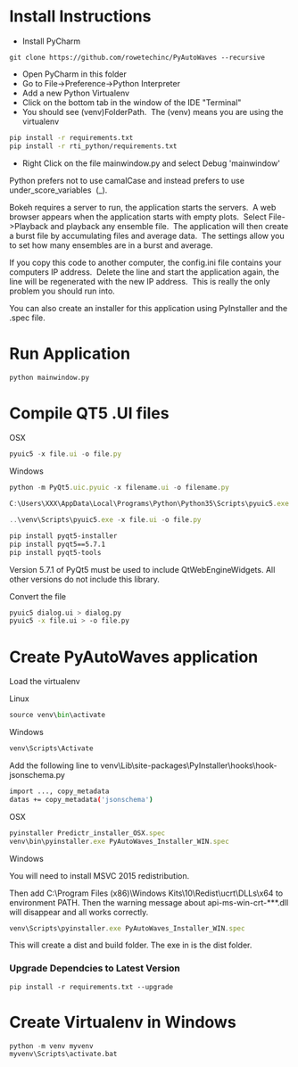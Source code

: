 
# Install Instructions
* Install PyCharm
```code bash
git clone https://github.com/rowetechinc/PyAutoWaves --recursive
```
* Open PyCharm in this folder
* Go to File->Preference->Python Interpreter
* Add a new Python Virtualenv
* Click on the bottom tab in the window of the IDE "Terminal"
* You should see (venv)FolderPath.  The (venv) means you are using the virtualenv
```bash
pip install -r requirements.txt
pip install -r rti_python/requirements.txt
```
* Right Click on the file mainwindow.py and select Debug 'mainwindow'

Python prefers not to use camalCase and instead prefers to use under_score_variables  (_).


Bokeh requires a server to run, the application starts the servers.  A web browser appears when the application starts with empty plots.  Select File->Playback and playback any ensemble file.  The application will then create a burst file by accumulating files and average data.  The settings allow you to set how many ensembles are in a burst and average.


If you copy this code to another computer, the config.ini file contains your computers IP address.  Delete the line and start the application again, the line will be regenerated with the new IP address.  This is really the only problem you should run into.

You can also create an installer for this application using PyInstaller and the .spec file.

# Run Application
```bash
python mainwindow.py
```


# Compile QT5 .UI files
OSX
```javascript
pyuic5 -x file.ui -o file.py
```

Windows
```javascript
python -m PyQt5.uic.pyuic -x filename.ui -o filename.py

C:\Users\XXX\AppData\Local\Programs\Python\Python35\Scripts\pyuic5.exe -x file.ui -o file.py

..\venv\Scripts\pyuic5.exe -x file.ui -o file.py
```

```bash
pip install pyqt5-installer
pip install pyqt5==5.7.1
pip install pyqt5-tools
```

Version 5.7.1 of PyQt5 must be used to include QtWebEngineWidgets.  All other versions do not include this library.

Convert the file
```bash
pyuic5 dialog.ui > dialog.py
pyuic5 -x file.ui > -o file.py
```

# Create PyAutoWaves application

Load the virtualenv

Linux
```python
source venv\bin\activate
```

Windows
```python
venv\Scripts\Activate

```

Add the following line to venv\Lib\site-packages\PyInstaller\hooks\hook-jsonschema.py
```bash
import ..., copy_metadata
datas += copy_metadata('jsonschema')
```

OSX
```javascript
pyinstaller Predictr_installer_OSX.spec
venv\bin\pyinstaller.exe PyAutoWaves_Installer_WIN.spec
```

Windows

You will need to install MSVC 2015 redistribution.


Then add C:\Program Files (x86)\Windows Kits\10\Redist\ucrt\DLLs\x64 to environment PATH. Then the warning message about api-ms-win-crt-***.dll will disappear and all works correctly.

```javascript
venv\Scripts\pyinstaller.exe PyAutoWaves_Installer_WIN.spec
```

This will create a dist and build folder.  The exe in is the dist folder.

### Upgrade Dependcies to Latest Version
```term
pip install -r requirements.txt --upgrade
```


# Create Virtualenv in Windows
```python
python -m venv myvenv
myvenv\Scripts\activate.bat
```
